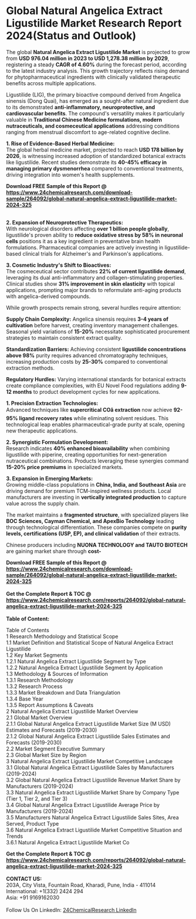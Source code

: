 <h1>Global Natural Angelica Extract Ligustilide Market Research Report 2024(Status and Outlook)</h1><p>The global <strong>Natural Angelica Extract Ligustilide Market</strong> is projected to grow from <strong>USD 976.04 million in 2023 to USD 1,278.38 million by 2029</strong>, registering a steady <strong>CAGR of 4.60%</strong> during the forecast period, according to the latest industry analysis. This growth trajectory reflects rising demand for phytopharmaceutical ingredients with clinically validated therapeutic benefits across multiple applications.</p><p>Ligustilide (LIG), the primary bioactive compound derived from Angelica sinensis (Dong Quai), has emerged as a sought-after natural ingredient due to its demonstrated <strong>anti-inflammatory, neuroprotective, and cardiovascular benefits</strong>. The compound's versatility makes it particularly valuable in <strong>Traditional Chinese Medicine formulations, modern nutraceuticals, and cosmeceutical applications</strong> addressing conditions ranging from menstrual discomfort to age-related cognitive decline.</p><p><strong>1. Rise of Evidence-Based Herbal Medicine:</strong><br>
The global herbal medicine market, projected to reach <strong>USD 178 billion by 2026</strong>, is witnessing increased adoption of standardized botanical extracts like ligustilide. Recent studies demonstrate its <strong>40-45% efficacy in managing primary dysmenorrhea</strong> compared to conventional treatments, driving integration into women's health supplements.</p><div><b>Download FREE Sample of this Report @ 
            <a href="https://www.24chemicalresearch.com/download-sample/264092/global-natural-angelica-extract-ligustilide-market-2024-325">
            https://www.24chemicalresearch.com/download-sample/264092/global-natural-angelica-extract-ligustilide-market-2024-325</a></b></div><br><p><strong>2. Expansion of Neuroprotective Therapeutics:</strong><br>
With neurological disorders affecting <strong>over 1 billion people globally</strong>, ligustilide's proven ability to <strong>reduce oxidative stress by 58% in neuronal cells</strong> positions it as a key ingredient in preventative brain health formulations. Pharmaceutical companies are actively investing in ligustilide-based clinical trials for Alzheimer's and Parkinson's applications.</p><p><strong>3. Cosmetic Industry's Shift to Bioactives:</strong><br>
The cosmeceutical sector contributes <strong>22% of current ligustilide demand</strong>, leveraging its dual anti-inflammatory and collagen-stimulating properties. Clinical studies show <strong>31% improvement in skin elasticity</strong> with topical applications, prompting major brands to reformulate anti-aging products with angelica-derived compounds.</p><p>While growth prospects remain strong, several hurdles require attention:</p><p><strong>Supply Chain Complexity:</strong> Angelica sinensis requires <strong>3-4 years of cultivation</strong> before harvest, creating inventory management challenges. Seasonal yield variations of <strong>15-20%</strong> necessitate sophisticated procurement strategies to maintain consistent extract quality.</p><p><strong>Standardization Barriers:</strong> Achieving consistent <strong>ligustilide concentrations above 98%</strong> purity requires advanced chromatography techniques, increasing production costs by <strong>25-30%</strong> compared to conventional extraction methods.</p><p><strong>Regulatory Hurdles:</strong> Varying international standards for botanical extracts create compliance complexities, with EU Novel Food regulations adding <strong>9-12 months</strong> to product development cycles for new applications.</p><p><strong>1. Precision Extraction Technologies:</strong><br>
Advanced techniques like <strong>supercritical COâ extraction</strong> now achieve <strong>92-95% ligand recovery rates</strong> while eliminating solvent residues. This technological leap enables pharmaceutical-grade purity at scale, opening new therapeutic applications.</p><p><strong>2. Synergistic Formulation Development:</strong><br>
Research indicates <strong>40% enhanced bioavailability</strong> when combining ligustilide with piperine, creating opportunities for next-generation nutraceutical combinations. Products leveraging these synergies command <strong>15-20% price premiums</strong> in specialized markets.</p><p><strong>3. Expansion in Emerging Markets:</strong><br>
Growing middle-class populations in <strong>China, India, and Southeast Asia</strong> are driving demand for premium TCM-inspired wellness products. Local manufacturers are investing in <strong>vertically integrated production</strong> to capture value across the supply chain.</p><p>The market maintains a <strong>fragmented structure</strong>, with specialized players like <strong>BOC Sciences, Cayman Chemical, and ApexBio Technology</strong> leading through technological differentiation. These companies compete on <strong>purity levels, certifications (USP, EP), and clinical validation</strong> of their extracts.</p><p>Chinese producers including <strong>NUONA TECHNOLOGY and TAUTO BIOTECH</strong> are gaining market share through <strong>cost-</strong></p><div><b>Download FREE Sample of this Report @ 
            <a href="https://www.24chemicalresearch.com/download-sample/264092/global-natural-angelica-extract-ligustilide-market-2024-325">
            https://www.24chemicalresearch.com/download-sample/264092/global-natural-angelica-extract-ligustilide-market-2024-325</a></b></div><br><div><b>Get the Complete Report & TOC @ 
            <a href="https://www.24chemicalresearch.com/reports/264092/global-natural-angelica-extract-ligustilide-market-2024-325">
            https://www.24chemicalresearch.com/reports/264092/global-natural-angelica-extract-ligustilide-market-2024-325</a></b></div><br>
            <b>Table of Content:</b><p>Table of Contents<br />
1 Research Methodology and Statistical Scope<br />
1.1 Market Definition and Statistical Scope of Natural Angelica Extract Ligustilide<br />
1.2 Key Market Segments<br />
1.2.1 Natural Angelica Extract Ligustilide Segment by Type<br />
1.2.2 Natural Angelica Extract Ligustilide Segment by Application<br />
1.3 Methodology & Sources of Information<br />
1.3.1 Research Methodology<br />
1.3.2 Research Process<br />
1.3.3 Market Breakdown and Data Triangulation<br />
1.3.4 Base Year<br />
1.3.5 Report Assumptions & Caveats<br />
2 Natural Angelica Extract Ligustilide Market Overview<br />
2.1 Global Market Overview<br />
2.1.1 Global Natural Angelica Extract Ligustilide Market Size (M USD) Estimates and Forecasts (2019-2030)<br />
2.1.2 Global Natural Angelica Extract Ligustilide Sales Estimates and Forecasts (2019-2030)<br />
2.2 Market Segment Executive Summary<br />
2.3 Global Market Size by Region<br />
3 Natural Angelica Extract Ligustilide Market Competitive Landscape<br />
3.1 Global Natural Angelica Extract Ligustilide Sales by Manufacturers (2019-2024)<br />
3.2 Global Natural Angelica Extract Ligustilide Revenue Market Share by Manufacturers (2019-2024)<br />
3.3 Natural Angelica Extract Ligustilide Market Share by Company Type (Tier 1, Tier 2, and Tier 3)<br />
3.4 Global Natural Angelica Extract Ligustilide Average Price by Manufacturers (2019-2024)<br />
3.5 Manufacturers Natural Angelica Extract Ligustilide Sales Sites, Area Served, Product Type<br />
3.6 Natural Angelica Extract Ligustilide Market Competitive Situation and Trends<br />
3.6.1 Natural Angelica Extract Ligustilide Market Co</p><div><b>Get the Complete Report & TOC @ 
            <a href="https://www.24chemicalresearch.com/reports/264092/global-natural-angelica-extract-ligustilide-market-2024-325">
            https://www.24chemicalresearch.com/reports/264092/global-natural-angelica-extract-ligustilide-market-2024-325</a></b></div><br><b>CONTACT US:</b><br>
            203A, City Vista, Fountain Road, Kharadi, Pune, India - 411014<br>
            International: +1(332) 2424 294<br>
            Asia: +91 9169162030 <br><br>
            Follow Us On LinkedIn: <a href="https://www.linkedin.com/company/24chemicalresearch/">24ChemicalResearch LinkedIn</a>